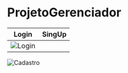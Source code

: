 # ProjetoGerenciador

Login | SingUp
------|-------
![Login](https://github.com/Paivaas/ProjetoGerenciador/assets/123731976/10fcb790-990d-477f-ac98-c52d2fef52b8) |
![Cadastro](https://github.com/Paivaas/ProjetoGerenciador/assets/123731976/818b4be6-24d4-459e-94f2-7836912bea0c)
